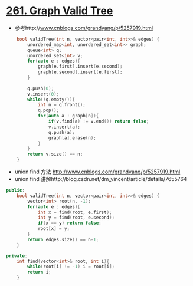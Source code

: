 # [261. Graph Valid Tree](https://leetcode.com/problems/graph-valid-tree/description/)
* 参考http://www.cnblogs.com/grandyang/p/5257919.html

```c++
    bool validTree(int n, vector<pair<int, int>>& edges) {
        unordered_map<int, unordered_set<int>> graph;
        queue<int> q;
        unordered_set<int> v;
        for(auto e : edges){
            graph[e.first].insert(e.second);
            graph[e.second].insert(e.first);
        }
        
        q.push(0);
        v.insert(0);
        while(!q.empty()){
            int n = q.front();
            q.pop();
            for(auto a : graph[n]){
                if(v.find(a) != v.end()) return false;
                v.insert(a);
                q.push(a);
                graph[a].erase(n);
            }
        }
        return v.size() == n;
    }
```

* union find 方法 http://www.cnblogs.com/grandyang/p/5257919.html
* union find 讲解http://blog.csdn.net/dm_vincent/article/details/7655764

```c++
public:
    bool validTree(int n, vector<pair<int, int>>& edges) {
        vector<int> root(n, -1);
        for(auto e : edges){
            int x = find(root, e.first);
            int y = find(root, e.second);
            if(x == y) return false;
            root[x] = y;
        }
        return edges.size() == n-1;
    }

private:
    int find(vector<int>& root, int i){
        while(root[i] != -1) i = root[i];
        return i;
    }
```
